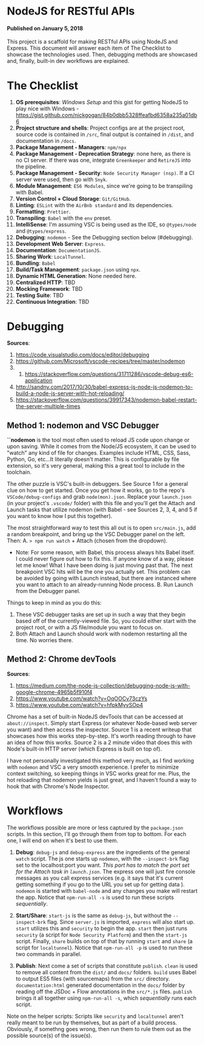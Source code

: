 # NodeJS for RESTful APIs

#### Published on January 5, 2018

This project is a scaffold for making RESTful APIs using NodeJS and Express. This document will answer each item of The Checklist to showcase the technologies used. Then, debugging methods are showcased and, finally, built-in dev workflows are explained.

# The Checklist

1. **OS prerequisites**: _Windows Setup_ and this gist for getting NodeJS to play nice with Windows - https://gist.github.com/nickgogan/84b0dbb5328ffeafbd6358a235a01db6
1. **Project structure and shells**: Project configs are at the project root, source code is contained in `/src`, final output is contained in `/dist`, and documentation in `/docs`.
1. **Package Management - Managers**: `npm/npx`
1. **Package Management - Deprecation Strategy**: none here, as there is no CI server. If there was one, integrate `Greenkeeper` and `RetireJS` into the pipeline.
1. **Package Management - Security**: `Node Security Manager (nsp)`. If a CI server were used, then go with `Snyk`.
1. **Module Management**: `ES6 Modules`, since we're going to be transpiling with Babel.
1. **Version Control + Cloud Storage**: `Git/GitHub`.
1. **Linting**: `ESLint` with the `AirBnb standard` and its dependencies.
1. **Formatting**: `Prettier`.
1. **Transpiling**: `Babel` with the `env` preset.
1. **IntelliSense**: I'm assuming VSC is being used as the IDE, so `@types/node` and `@types/express`.
1. **Debugging**: `nodemon` - See the Debugging section below (#debugging).
1. **Development Web Server**: `Express`.
1. **Documentation**: `DocumentationJS`.
1. **Sharing Work**: `LocalTunnel`.
1. **Bundling**: `Babel`
1. **Build/Task Management**: `package.json` using `npx`.
1. **Dynamic HTML Generation**: None needed here.
1. **Centralized HTTP**: TBD
1. **Mocking Framework**: TBD
1. **Testing Suite**: TBD
1. **Continuous Integration**: TBD

# Debugging

**Sources**:

1. https://code.visualstudio.com/docs/editor/debugging
1. https://github.com/Microsoft/vscode-recipes/tree/master/nodemon
1. 1. https://stackoverflow.com/questions/31711286/vscode-debug-es6-application
1. http://sandny.com/2017/10/30/babel-express-js-node-js-nodemon-to-build-a-node-js-server-with-hot-reloading/
1. https://stackoverflow.com/questions/39917343/nodemon-babel-restart-the-server-multiple-times

## Method 1: nodemon and VSC Debugger

**``nodemon** is the tool most often used to reload JS code upon change or upon saving. While it comes from the Node/JS ecosystem, it can be used to "watch" any kind of file for changes. Examples include HTML, CSS, Sass, Python, Go, etc...It literally doesn't matter. This is configurable by file extension, so it's very general, making this a great tool to include in the toolchain.

The other puzzle is VSC's built-in debuggers. See Source 1 for a general clue on how to get started. Once you get how it works, go to the repo's `VSCode/debug-configs` and grab `node(mon).json`. Replace your `launch.json` (in your project's `.vscode/` folder) with this file and you'll get the Attach and Launch tasks that utilize nodemon (with Babel - see Sources 2, 3, 4, and 5 if you want to know how I put this together).

The most straightforward way to test this all out is to open `src/main.js`, add a random breakpoint, and bring up the VSC Debugger panel on the left. Then:
A. `> npm run watch` + Attach (chosen from the dropdown).

* Note: For some reason, with Babel, this process always hits Babel itself. I could never figure out how to fix this. If anyone know of a way, please let me know! What I have been doing is just moving past that. The next breakpoint VSC hits will be the one you actually set. This problem can be avoided by going with Launch instead, but there are instanced where you want to attach to an already-running Node process.
  B. Run Launch from the Debugger panel.

Things to keep in mind as you do this:

1. These VSC debugger tasks are set up in such a way that they begin based off of the currently-viewed file. So, you could either start with the project root, or with a JS file/module you want to focus on.
2. Both Attach and Launch should work with nodemon restarting all the time. No worries there.

## Method 2: Chrome devTools

**Sources**:

1. https://medium.com/the-node-js-collection/debugging-node-js-with-google-chrome-4965b5f910f4
1. https://www.youtube.com/watch?v=OqOOCv73czYs
1. https://www.youtube.com/watch?v=hfpkMyvSOp4

Chrome has a set of built-in NodeJS devTools that can be accessed at `about://inspect`. Simply start Express (or whatever Node-based web server you want) and then access the inspector. Source 1 is a recent writeup that showcases how this works step-by-step. It's worth reading through to have an idea of how this works. Source 2 is a 2 minute video that does this with Node's built-in HTTP server (which Express is built on top of).

I have not personally investigated this method very much, as I find working with `nodemon` and VSC a very smooth experience. I prefer to minimize context switching, so keeping things in VSC works great for me. Plus, the hot reloading that nodemon yields is just great, and I haven't found a way to hook that with Chrome's Node Inspector.

# Workflows

The workflows possible are more or less captured by the `package.json` scripts. In this section, I'll go through them from top to bottom. For each one, I will end on when it's best to use them.

1. **Debug**: `debug-js` and `debug-express` are the ingredients of the general `watch` script. The js one starts up `nodemon`, with the `--inspect-brk` flag set to the localhost:port you want. _This port has to match the port set for the Attach task in `launch.json`_. The express one will just fire console messages as you call express services (e.g. it says that it's current getting something if you go to the URL you set up for getting data ). `nodemon` is started with `babel-node` and any changes you make will restart the app. Notice that `npm-run-all -s` is used to run these scripts _sequentially_.

2. **Start/Share**: `start-js` is the same as `debug-js`, but without the `--inspect-brk` flag. Since `server.js` is imported, `express` will also start up. `start` utilizes this and `security` to begin the app. `start` then just runs `security` (a script for `Node Security Platform`) and then the `start-js` script. Finally, `share` builds on top of that by running `start` and `share` (a script for `localtunnel`). Notice that `npm-run-all -p` is used to run these two commands in parallel.

3. **Publish**: Next come a set of scripts that constitute `publish`. `clean` is used to remove all content from the `dist/` and `docs/` folders. `build` uses Babel to output ES5 files (with sourcemaps) from the `src/` directory. `documentation:html` generated documentation in the `docs/` folder by reading off the JSDoc + Flow annotations in the `src/*.js` files. `publish` brings it all together using `npm-run-all -s`, which _sequentially_ runs each script.

Note on the helper scripts: Scripts like `security` and `localtunnel` aren't really meant to be run by themselves, but as part of a build process. Obviously, if somethng goes wrong, then run them to rule them out as the possible source(s) of the issue(s).
